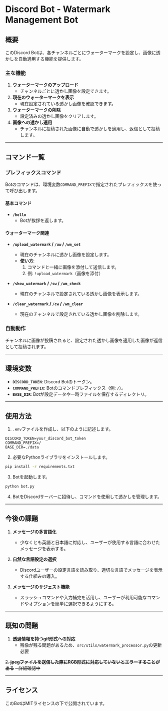 # Discord Bot - Watermark Management Bot

## 概要
このDiscord Botは、各チャンネルごとにウォーターマークを設定し、画像に透かしを自動適用する機能を提供します。

### 主な機能
1. **ウォーターマークのアップロード**
   - チャンネルごとに透かし画像を設定できます。
2. **現在のウォーターマークを表示**
   - 現在設定されている透かし画像を確認できます。
3. **ウォーターマークの削除**
   - 設定済みの透かし画像をクリアします。
4. **画像への透かし適用**
   - チャンネルに投稿された画像に自動で透かしを適用し、返信として投稿します。

---

## コマンド一覧

### プレフィックスコマンド
Botのコマンドは、環境変数`COMMAND_PREFIX`で指定されたプレフィックスを使って呼び出します。

#### 基本コマンド
- **`/hello`**
  - Botが挨拶を返します。

#### ウォーターマーク関連
- **`/upload_watermark` / `/uw` / `/wm_set`**
  - 現在のチャンネルに透かし画像を設定します。
  - **使い方**:
    1. コマンドと一緒に画像を添付して送信します。
    2. 例: `!upload_watermark`（画像を添付）

- **`/show_watermark` / `/sw` / `/wm_check`**
  - 現在のチャンネルで設定されている透かし画像を表示します。

- **`/clear_watermark` / `/cw` / `/wm_clear`**
  - 現在のチャンネルで設定されている透かし画像を削除します。

### 自動動作
チャンネルに画像が投稿されると、設定された透かし画像を適用した画像が返信として投稿されます。

---

## 環境変数
- **`DISCORD_TOKEN`**: Discord Botのトークン。
- **`COMMAND_PREFIX`**: Botのコマンドプレフィックス（例: `/`）。
- **`BASE_DIR`**: Botが設定データや一時ファイルを保存するディレクトリ。

---

## 使用方法

1. `.env`ファイルを作成し、以下のように記述します。

```env
DISCORD_TOKEN=your_discord_bot_token
COMMAND_PREFIX=/
BASE_DIR=./data
```

2. 必要なPythonライブラリをインストールします。

```bash
pip install -r requirements.txt
```

3. Botを起動します。

```bash
python bot.py
```

4. BotをDiscordサーバーに招待し、コマンドを使用して透かしを管理します。

---

## 今後の課題

1. **メッセージの多言語化**
   - 少なくとも英語と日本語に対応し、ユーザーが使用する言語に合わせたメッセージを表示する。

2. **自然な言語設定の選択**
   - Discordユーザーの設定言語を読み取り、適切な言語でメッセージを表示する仕組みの導入。

3. **メッセージのサジェスト機能**
   - スラッシュコマンドや入力補完を活用し、ユーザーが利用可能なコマンドやオプションを簡単に選択できるようにする。

---

## 既知の問題

1. **透過情報を持つgif形式への対応**
   - 残像が残る問題があるため、`src/utils/watermark_processor.py`の更新必要

~~2. **jpegファイルを送信した際にRGB形式に対応していないとエラーすることがある**~~
 ~~- 詳細確認中~~


---

## ライセンス
このBotはMITライセンスの下で公開されています。

